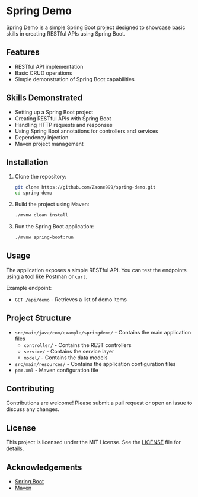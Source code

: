 
# Spring Demo

Spring Demo is a simple Spring Boot project designed to showcase basic skills in creating RESTful APIs using Spring Boot.

## Features

- RESTful API implementation
- Basic CRUD operations
- Simple demonstration of Spring Boot capabilities

## Skills Demonstrated

- Setting up a Spring Boot project
- Creating RESTful APIs with Spring Boot
- Handling HTTP requests and responses
- Using Spring Boot annotations for controllers and services
- Dependency injection
- Maven project management

## Installation

1. Clone the repository:
   ```bash
   git clone https://github.com/Zaone999/spring-demo.git
   cd spring-demo
   ```

2. Build the project using Maven:
   ```bash
   ./mvnw clean install
   ```

3. Run the Spring Boot application:
   ```bash
   ./mvnw spring-boot:run
   ```

## Usage

The application exposes a simple RESTful API. You can test the endpoints using a tool like Postman or `curl`.

Example endpoint:
- `GET /api/demo` - Retrieves a list of demo items

## Project Structure

- `src/main/java/com/example/springdemo/` - Contains the main application files
  - `controller/` - Contains the REST controllers
  - `service/` - Contains the service layer
  - `model/` - Contains the data models
- `src/main/resources/` - Contains the application configuration files
- `pom.xml` - Maven configuration file

## Contributing

Contributions are welcome! Please submit a pull request or open an issue to discuss any changes.

## License

This project is licensed under the MIT License. See the [LICENSE](LICENSE) file for details.

## Acknowledgements

- [Spring Boot](https://spring.io/projects/spring-boot)
- [Maven](https://maven.apache.org/)
